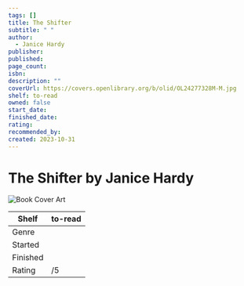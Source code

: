 ```yaml
---
tags: []
title: The Shifter
subtitle: " "
author:
  - Janice Hardy
publisher: 
published: 
page_count: 
isbn: 
description: ""
coverUrl: https://covers.openlibrary.org/b/olid/OL24277328M-M.jpg
shelf: to-read
owned: false
start_date: 
finished_date: 
rating: 
recommended_by: 
created: 2023-10-31
---
```


# The Shifter by Janice Hardy

![Book Cover Art](https://covers.openlibrary.org/b/olid/OL24277328M-M.jpg)

| Shelf | to-read |
| --- | --- |
| Genre |  |
| Started |  |
| Finished |  |
| Rating | /5 |

